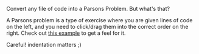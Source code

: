 Convert any file of code into a Parsons Problem. But what's that?

A Parsons problem is a type of exercise where you are given lines of code on the left, and you need to click/drag them into the correct order on the right.  Check out <a href='./?parsons=%7B"code"%3A"const%20x%20%3D%20true%3B%5Cnif%20(x)%20%7B%5Cn%20%20console.log(%60x%20is%20%24%7Bx%7D!%60)%3B%5Cn%7D%5Cn%5Cn"%2C"ext"%3A".js"%2C"loopGuard"%3A%7B"active"%3Afalse%2C"max"%3A20%7D%7D' target="_blank">this example</a> to get a feel for it.

Careful!  indentation matters ;)

